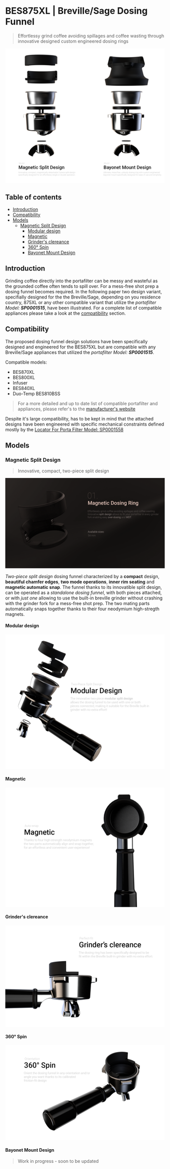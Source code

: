 # BES875XL | Breville/Sage Dosing Funnel <!-- omit in toc -->
> Effortlessy grind coffee avoiding spillages and coffee wasting through innovative designed custom engineered dosing rings

<span style="display:block;text-align:center">
    <img src="./assets/bes875xl-dosing-rings-comparison-front.png" alt="Breville/Sage Dosing Rings Model Comparison">
</span>

## Table of contents <!-- omit in toc -->
- [Introduction](#introduction)
- [Compatibility](#compatibility)
- [Models](#models)
  - [Magnetic Split Design](#magnetic-split-design)
    - [Modular design](#modular-design)
    - [Magnetic](#magnetic)
    - [Grinder's clereance](#grinders-clereance)
    - [360° Spin](#360%c2%b0-spin)
    - [Bayonet Mount Design](#bayonet-mount-design)

## Introduction

Grinding coffee directly into the portafilter can be messy and wasteful  as the grounded coffee often tends to spill over. For a mess-free shot prep a dosing funnel becomes required. In the following paper two design variant, specifially designed for the the Breville/Sage, depending on you residence country, 875XL or any other compatible variant that utilize the _portafilter Model: __SP0001515___, have been illustrated. For a complete list of compatible appliances please take a look at the [compatibility](#compatibility) section.

## Compatibility

The proposed dosing funnel design solutions have been specifically designed and engineered for the BES875XL but are compatible with any Breville/Sage appliances that utilized the _portafilter Model: __SP0001515___.

Compatible models:
* BES870XL
* BES800XL
* Infuser
* BES840XL
* Duo-Temp BES810BSS

> For a more detailed and up to date list of compatible portafilter and appliances, please refer's to the [manufacturer's website](https://www.breville.com/us/en/parts-accessories/parts/sp0001515.html)

Despite it's large compatibility, has to be kept in mind that the attached designs have been engineered with specific mechanical constraints defined mostly by the [Locator For Porta Filter Model: SP0001558]((https://www.ereplacementparts.com/locator-for-porta-filter-p-1810332.html?osCsid=m8t7f3h5rjta44luisd92trhb4))

## Models

### Magnetic Split Design
> Innovative, compact, two-piece split design

<span style="display:block;text-align:center">
    <img src="./assets/bes875xl-dosing-rings-r3smd-illustration01.png" alt="Breville/Sage Dosing Rings Magnetic split design illustration">
</span>

_Two-piece split design_ dosing funnel characterized by a __compact__ design, __beautiful chamfer edges__, __two mode operations__, __inner rim seating__ and __magnetic automatic snap__. The funnel thanks to its innovatible split design, can be operated as a _standalone dosing funnel_, with both pieces attached, or with _just one_ allowing to use the built-in breville grinder without crashing with the grinder fork for a mess-free shot prep. The two mating parts automatically snaps together thanks to their four neodymium high-stregth magnets.

#### Modular design

<span style="display:block;text-align:center">
    <img src="./assets/bes875xl-dosing-rings-r3smd-feature01.png" alt="Breville/Sage Dosing Rings Magnetic split design illustration - modularity">
</span>

#### Magnetic

<span style="display:block;text-align:center">
    <img src="./assets/bes875xl-dosing-rings-r3smd-feature03.png" alt="Breville/Sage Dosing Rings Magnetic split design illustration - magnetic">
</span>

#### Grinder's clereance

<span style="display:block;text-align:center">
    <img src="./assets/bes875xl-dosing-rings-r3smd-feature04.png" alt="Breville/Sage Dosing Rings Magnetic split design illustration - perfect-fit">
</span>

#### 360° Spin

<span style="display:block;text-align:center">
    <img src="./assets/bes875xl-dosing-rings-r3smd-feature02.png" alt="Breville/Sage Dosing Rings Magnetic split design illustration - 360° spin">
</span>

#### Bayonet Mount Design

> Work in progress - soon to be updated
